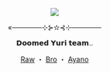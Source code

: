 <p align="center">
  <img src="https://github.com/user-attachments/assets/9b8b1358-a528-4e87-81f0-64bb87888d1b">
</p>
<p align="center">«──────⊹⊱✫⊰⊹──────</p>
<p align="center">𝗗𝗼𝗼𝗺𝗲𝗱 𝗬𝘂𝗿𝗶 𝘁𝗲𝗮𝗺.. </p>
<p align="center">
  <a href="https://github.com/J1GU">Raw</a> ・
  <a href="https://github.com/greendaysss">Bro</a> ・
  <a href="https://github.com/LovesickObsession">Ayano</a>
</p>
